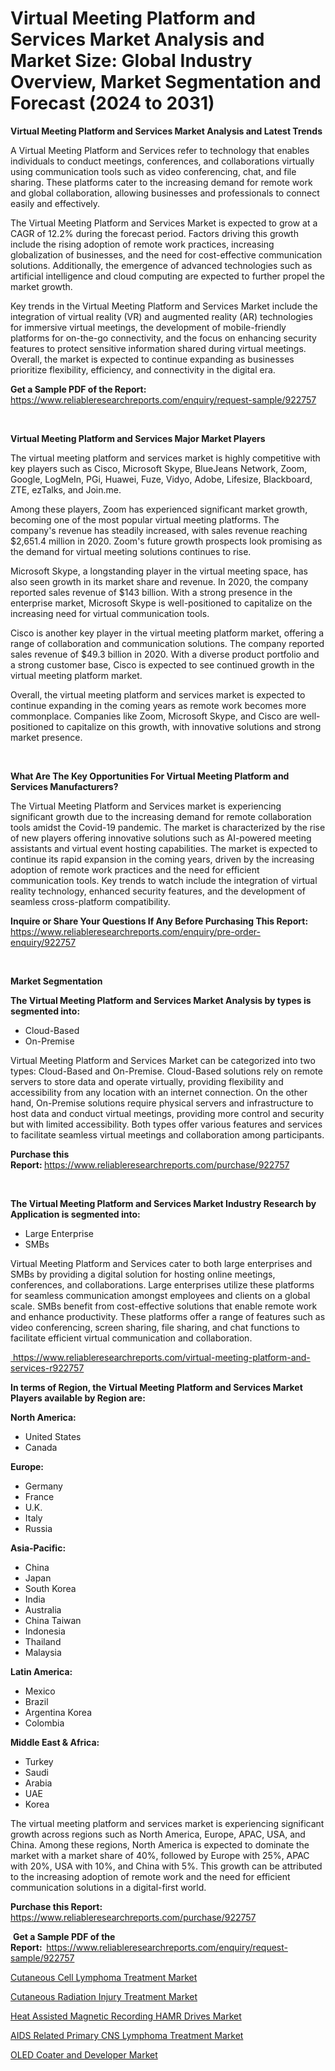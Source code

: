 <p><h1>Virtual Meeting Platform and Services Market Analysis and Market Size: Global Industry Overview, Market Segmentation and Forecast (2024 to 2031)</h1></p><p><strong>Virtual Meeting Platform and Services Market Analysis and Latest Trends</strong></p>
<p><p>A Virtual Meeting Platform and Services refer to technology that enables individuals to conduct meetings, conferences, and collaborations virtually using communication tools such as video conferencing, chat, and file sharing. These platforms cater to the increasing demand for remote work and global collaboration, allowing businesses and professionals to connect easily and effectively.</p><p>The Virtual Meeting Platform and Services Market is expected to grow at a CAGR of 12.2% during the forecast period. Factors driving this growth include the rising adoption of remote work practices, increasing globalization of businesses, and the need for cost-effective communication solutions. Additionally, the emergence of advanced technologies such as artificial intelligence and cloud computing are expected to further propel the market growth.</p><p>Key trends in the Virtual Meeting Platform and Services Market include the integration of virtual reality (VR) and augmented reality (AR) technologies for immersive virtual meetings, the development of mobile-friendly platforms for on-the-go connectivity, and the focus on enhancing security features to protect sensitive information shared during virtual meetings. Overall, the market is expected to continue expanding as businesses prioritize flexibility, efficiency, and connectivity in the digital era.</p></p>
<p><strong>Get a Sample PDF of the Report:&nbsp;</strong> <a href="https://www.reliableresearchreports.com/enquiry/request-sample/922757">https://www.reliableresearchreports.com/enquiry/request-sample/922757</a></p>
<p>&nbsp;</p>
<p><strong>Virtual Meeting Platform and Services Major Market Players</strong></p>
<p><p>The virtual meeting platform and services market is highly competitive with key players such as Cisco, Microsoft Skype, BlueJeans Network, Zoom, Google, LogMeIn, PGi, Huawei, Fuze, Vidyo, Adobe, Lifesize, Blackboard, ZTE, ezTalks, and Join.me.</p><p>Among these players, Zoom has experienced significant market growth, becoming one of the most popular virtual meeting platforms. The company's revenue has steadily increased, with sales revenue reaching $2,651.4 million in 2020. Zoom's future growth prospects look promising as the demand for virtual meeting solutions continues to rise.</p><p>Microsoft Skype, a longstanding player in the virtual meeting space, has also seen growth in its market share and revenue. In 2020, the company reported sales revenue of $143 billion. With a strong presence in the enterprise market, Microsoft Skype is well-positioned to capitalize on the increasing need for virtual communication tools.</p><p>Cisco is another key player in the virtual meeting platform market, offering a range of collaboration and communication solutions. The company reported sales revenue of $49.3 billion in 2020. With a diverse product portfolio and a strong customer base, Cisco is expected to see continued growth in the virtual meeting platform market.</p><p>Overall, the virtual meeting platform and services market is expected to continue expanding in the coming years as remote work becomes more commonplace. Companies like Zoom, Microsoft Skype, and Cisco are well-positioned to capitalize on this growth, with innovative solutions and strong market presence.</p></p>
<p>&nbsp;</p>
<p><strong>What Are The Key Opportunities For Virtual Meeting Platform and Services Manufacturers?</strong></p>
<p><p>The Virtual Meeting Platform and Services market is experiencing significant growth due to the increasing demand for remote collaboration tools amidst the Covid-19 pandemic. The market is characterized by the rise of new players offering innovative solutions such as AI-powered meeting assistants and virtual event hosting capabilities. The market is expected to continue its rapid expansion in the coming years, driven by the increasing adoption of remote work practices and the need for efficient communication tools. Key trends to watch include the integration of virtual reality technology, enhanced security features, and the development of seamless cross-platform compatibility.</p></p>
<p><strong>Inquire or Share Your Questions If Any Before Purchasing This Report:</strong> <a href="https://www.reliableresearchreports.com/enquiry/pre-order-enquiry/922757">https://www.reliableresearchreports.com/enquiry/pre-order-enquiry/922757</a></p>
<p>&nbsp;</p>
<p><strong>Market Segmentation</strong></p>
<p><strong>The Virtual Meeting Platform and Services Market Analysis by types is segmented into:</strong></p>
<p><ul><li>Cloud-Based</li><li>On-Premise</li></ul></p>
<p><p>Virtual Meeting Platform and Services Market can be categorized into two types: Cloud-Based and On-Premise. Cloud-Based solutions rely on remote servers to store data and operate virtually, providing flexibility and accessibility from any location with an internet connection. On the other hand, On-Premise solutions require physical servers and infrastructure to host data and conduct virtual meetings, providing more control and security but with limited accessibility. Both types offer various features and services to facilitate seamless virtual meetings and collaboration among participants.</p></p>
<p><strong>Purchase this Report:&nbsp;</strong><a href="https://www.reliableresearchreports.com/purchase/922757">https://www.reliableresearchreports.com/purchase/922757</a></p>
<p>&nbsp;</p>
<p><strong>The Virtual Meeting Platform and Services Market Industry Research by Application is segmented into:</strong></p>
<p><ul><li>Large Enterprise</li><li>SMBs</li></ul></p>
<p><p>Virtual Meeting Platform and Services cater to both large enterprises and SMBs by providing a digital solution for hosting online meetings, conferences, and collaborations. Large enterprises utilize these platforms for seamless communication amongst employees and clients on a global scale. SMBs benefit from cost-effective solutions that enable remote work and enhance productivity. These platforms offer a range of features such as video conferencing, screen sharing, file sharing, and chat functions to facilitate efficient virtual communication and collaboration.</p></p>
<p><a href="https://www.reliableresearchreports.com/virtual-meeting-platform-and-services-r922757">&nbsp;https://www.reliableresearchreports.com/virtual-meeting-platform-and-services-r922757</a></p>
<p><strong>In terms of Region, the Virtual Meeting Platform and Services Market Players available by Region are:</strong></p>
<p>
    <p> <strong> North America: </strong>
        <ul>
            <li>United States</li>
            <li>Canada</li>
        </ul>
        </p> 
    <p> <strong> Europe: </strong>
        <ul>
            <li>Germany</li>
            <li>France</li>
            <li>U.K.</li>
            <li>Italy</li>
            <li>Russia</li>
        </ul>
        </p> 
    <p> <strong> Asia-Pacific: </strong>
        <ul>
            <li>China</li>
            <li>Japan</li>
            <li>South Korea</li>
            <li>India</li>
            <li>Australia</li>
            <li>China Taiwan</li>
            <li>Indonesia</li>
            <li>Thailand</li>
            <li>Malaysia</li>
        </ul>
        </p> 
    <p> <strong> Latin America: </strong>
        <ul>
            <li>Mexico</li>
            <li>Brazil</li>
            <li>Argentina Korea</li>
            <li>Colombia</li>
        </ul>
        </p> 
    <p> <strong> Middle East & Africa: </strong>
        <ul>
            <li>Turkey</li>
            <li>Saudi</li>
            <li>Arabia</li>
            <li>UAE</li>
            <li>Korea</li>
        </ul>
    </p>
    </p>
<p><p>The virtual meeting platform and services market is experiencing significant growth across regions such as North America, Europe, APAC, USA, and China. Among these regions, North America is expected to dominate the market with a market share of 40%, followed by Europe with 25%, APAC with 20%, USA with 10%, and China with 5%. This growth can be attributed to the increasing adoption of remote work and the need for efficient communication solutions in a digital-first world.</p></p>
<p><strong>Purchase this Report: </strong><a href="https://www.reliableresearchreports.com/purchase/922757">https://www.reliableresearchreports.com/purchase/922757</a></p>
<p>&nbsp;<strong>Get a Sample PDF of the Report:&nbsp;&nbsp;</strong><a href="https://www.reliableresearchreports.com/enquiry/request-sample/922757">https://www.reliableresearchreports.com/enquiry/request-sample/922757</a></p>
<p><strong></strong></p>
<p><p><a href="https://github.com/btwcqfvq34/Market-Research-Report-List-2/blob/main/cutaneous-cell-lymphoma-treatment-market.md">Cutaneous Cell Lymphoma Treatment Market</a></p><p><a href="https://github.com/nicoletavirag/Market-Research-Report-List-4/blob/main/cutaneous-radiation-injury-treatment-market.md">Cutaneous Radiation Injury Treatment Market</a></p><p><a href="https://www.linkedin.com/pulse/heat-assisted-magnetic-recording-hamr-drives-market-opvwc?trackingId=lJMp2yV9RNyBbCZduiHojA%3D%3D">Heat Assisted Magnetic Recording HAMR Drives Market</a></p><p><a href="https://github.com/ochgvvcj16/Market-Research-Report-List-1/blob/main/aids-related-primary-cns-lymphoma-treatment-market.md">AIDS Related Primary CNS Lymphoma Treatment Market</a></p><p><a href="https://www.linkedin.com/pulse/global-oled-coater-developer-market-product-type-application-bckrc?trackingId=5dEQxETGShS2c%2Fg%2B8Wil7w%3D%3D">OLED Coater and Developer Market</a></p></p>